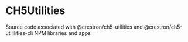 # CH5Utilities
Source code associated with @crestron/ch5-utilities and @crestron/ch5-utililities-cli NPM libraries and apps
